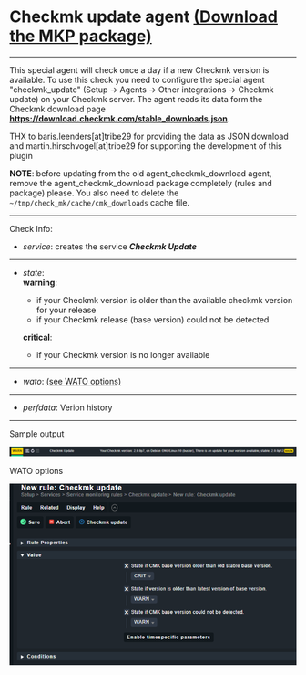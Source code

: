 # Checkmk update agent [(Download the MKP package)](/../../../-/raw/master/agent_checkmk_update.mkp "Download MKP package")
---

This special agent will check once a day if a new Checkmk version is available. To use this check you need to configure the special agent "checkmk_update" (Setup -> Agents -> Other integrations -> Checkmk update) on your Checkmk server. The agent reads its data form the Checkmk download page **https://download.checkmk.com/stable_downloads.json**.

THX to baris.leenders[at]tribe29 for providing the data as JSON download and martin.hirschvogel[at]tribe29 for supporting the development of this plugin

**NOTE**: before updating from the old agent_checkmk_download agent, remove the agent_checkmk_download package completely (rules and package) please. You also need to delete the `~/tmp/check_mk/cache/cmk_downloads` cache file.

---
Check Info:

* *service*: creates the service **_Checkmk Update_**
---
* *state*: \
    **warning**: 
    * if your Checkmk version is older than the available checkmk version for your release
    * if your Checkmk release (base version) could not be detected

    **critical**: 
    * if your Checkmk version is no longer available
---
* *wato*: [(see WATO options)](/../../../-/raw/master/doc/wato.png "see WATO options")
---
* *perfdata*: Verion history

---
Sample output

![sample output](/doc/sample.png?raw=true "sample output")

WATO options

![WATO options](/doc/wato.png?raw=true "WATO options")



